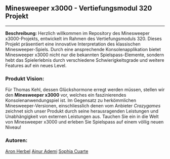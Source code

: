 ## Minesweeper x3000 - Vertiefungsmodul 320 Projekt
---

**Beschreibung:**
Herzlich willkommen im Repository des Minesweeper x3000-Projekts, entwickelt im Rahmen des Vertiefungsmoduls 320. Dieses Projekt präsentiert eine innovative Interpretation des klassischen Minesweeper-Spiels. Durch eine ansprechende Konsolenapplikation bietet Minesweeper x3000 nicht nur die bekannten Spielspass-Elemente, sondern hebt das Spielerlebnis durch verschiedene Schwierigkeitsgrade und weitere Features auf ein neues Level.

### Produkt Vision:
Für Thomas Kehl,
dessen Glückshormone erregt werden müssen,
stellen wir den **Minesweeper x3000** vor,
welches ein faszinierendes Konsolenanwendungspiel ist.
Im Gegensatz zu herkömmlichen Minesweeper-Versionen, einschliesslich denen vom Anbieter *Crazygames*
zeichnet sich unser Produkt durch seine herausragenden Leistungen und Unabhängigkeit von externen Leistungen aus.
Tauchen Sie ein in die Welt von Minesweeper x3000 und erleben Sie Spielspass auf einem völlig neuen Niveau!

### Autoren:
[Aron Herbel](https://github.com/aronherbel)
[Ajnur Ademi](https://github.com/ajnurademi)
[Sophia Cuarte](https://github.com/sophiacuarte)
